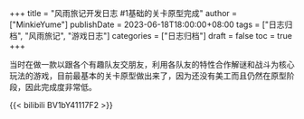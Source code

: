 +++
title = "风雨旅记开发日志 #1基础的关卡原型完成"
author = ["MinkieYume"]
publishDate = 2023-06-18T18:00:00+08:00
tags = ["日志归档", "风雨旅记", "游戏日志"]
categories = ["日志归档"]
draft = false
toc = true
+++

当时在做一款以跟各个有趣队友交朋友，利用各队友的特性合作解谜和战斗为核心玩法的游戏，目前最基本的关卡原型做出来了，因为还没有美工而且仍然在原型阶段，因此完成度非常低。

{{< bilibili BV1bY41117F2 >}}
